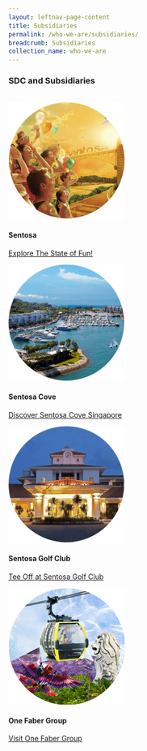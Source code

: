 ```yaml
---
layout: leftnav-page-content 
title: Subsidiaries
permalink: /who-we-are/subsidiaries/ 
breadcrumb: Subsidiaries
collection_name: who-we-are 
---
```

<style>
@media only screen and (min-width: 769px) {
   .reverse-row-order{
     flex-direction:row-reverse;
   }
}
</style>

### **SDC and Subsidiaries**
<br>
<div class="row  reverse-row-order">
    <div class="col is-4">
        <img src="/images/who-we-are/subsidiaries/sentosa.png">
    </div>
    <div class="col is-8">
        <h4>Sentosa</h4>
        <p><a href="www.sentosa.com.sg">Explore The State of Fun!</a></p>
    </div>
</div>
<div class="row  reverse-row-order">
    <div class="col is-4">
        <img src="/images/who-we-are/subsidiaries/sentosacove.png">
    </div>
    <div class="col is-8">
        <h4>Sentosa Cove</h4>
        <p><a href="www.sentosacove.com">Discover Sentosa Cove Singapore</a></p>
    </div>
</div>
<div class="row  reverse-row-order">
    <div class="col is-4">
        <img src="/images/who-we-are/subsidiaries/golfclub.png">
    </div>
    <div class="col is-8">
        <h4>Sentosa Golf Club</h4>
        <p><a href="www.sentosagolf.com">Tee Off at Sentosa Golf Club</a></p>
    </div>
</div>
<div class="row  reverse-row-order">
    <div class="col is-4">
        <img src="/images/who-we-are/subsidiaries/1fg.png">
    </div>
    <div class="col is-8">
        <h4>One Faber Group</h4>
        <p><a href="www.onefabergroup.com">Visit One Faber Group</a></p>
    </div>
</div>